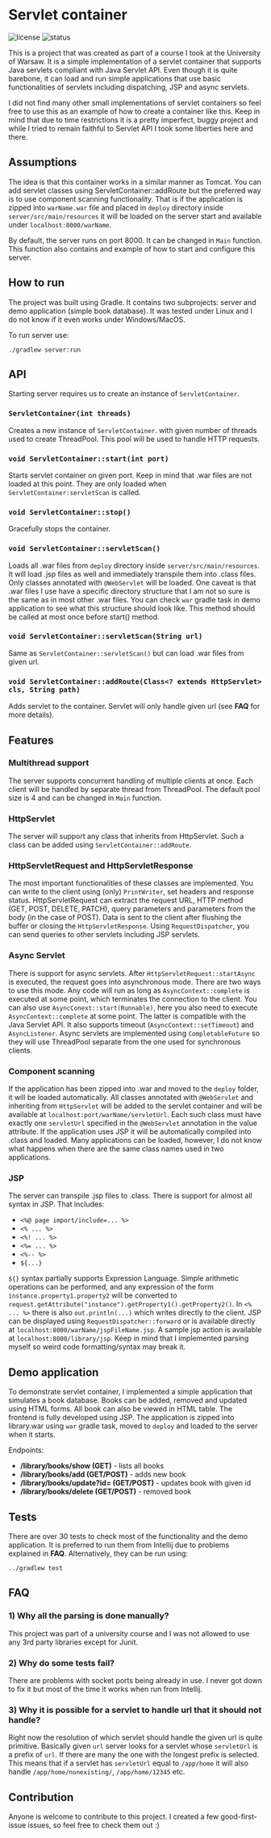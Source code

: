 # Servlet container

![license](https://img.shields.io/github/license/leszkolukasz/servlet-container?colorA=192330&colorB=c70039&style=for-the-badge)
![status](https://img.shields.io/badge/status-finished-green?colorA=192330&colorB=00e600&style=for-the-badge)

This is a project that was created as part of a course I took at the University of Warsaw. It is a simple implementation of a servlet container that supports Java servlets compliant with Java Servlet API. Even though it is quite barebone, it can load and run simple applications that use basic functionalities of servlets including dispatching, JSP and async servlets.

I did not find many other small implementations of servlet containers so feel free to use this as an example of how to create a container like this. Keep in mind that due to time restrictions it is a pretty imperfect, buggy project and while I tried to remain faithful to Servlet API I took some liberties here and there.

## Assumptions

The idea is that this container works in a similar manner as Tomcat. You can add servlet classes using ServletContainer::addRoute but the preferred way is to use component scanning functionality. That is if the application is zipped into `warName.war` file and placed in `deploy` directory inside `server/src/main/resources` it will be loaded on the server start and available under `localhost:8000/warName`.

By default, the server runs on port 8000. It can be changed in `Main` function. This function also contains and example of how to start and configure this server.

## How to run

The project was built using Gradle. It contains two subprojects: server and demo application (simple book database). It was tested under Linux and I do not know if it even works under Windows/MacOS.

To run server use:

```
./gradlew server:run
```

## API

Starting server requires us to create an instance of `ServletContainer`.

### `ServletContainer(int threads)`
Creates a new instance of `ServletContainer`. with given number of threads used to create ThreadPool. This pool will be used to handle HTTP requests.

### `void ServletContainer::start(int port)`

Starts servlet container on given port. Keep in mind that .war files are not loaded at this point. They are only loaded when `ServletContainer:servletScan` is called.

### `void ServletContainer::stop()`

Gracefully stops the container.

### `void ServletContainer::servletScan()`

Loads all .war files from `deploy` directory inside `server/src/main/resources`. It will load .jsp files as well and immediately transpile them into .class files. Only classes annotated with `@WebServlet` will be loaded. One caveat is that .war files I use have a specific directory structure that I am not so sure is the same as in most other .war files. You can check `war` gradle task in demo application to see what this structure should look like. This method should be called at most once before start() method.

### `void ServletContainer::servletScan(String url)`

Same as `ServletContainer::servletScan()` but can load .war files from given url.

### `void ServletContainer::addRoute(Class<? extends HttpServlet> cls, String path)`

Adds servlet to the container. Servlet will only handle given url (see **FAQ** for more details).

## Features

### Multithread support

The server supports concurrent handling of multiple clients at once. Each client will be handled by separate thread from ThreadPool. The default pool size is 4 and can be changed in `Main` function.

### HttpServlet

The server will support any class that inherits from HttpServlet. Such a class can be added using `ServletContainer::addRoute`.

### HttpServletRequest and HttpServletResponse

The most important functionalities of these classes are implemented. You can write to the client using (only) `PrintWriter`, set headers and response status. HttpServletRequest can extract the request URL, HTTP method (GET, POST, DELETE, PATCH), query parameters and parameters from the body (in the case of POST). Data is sent to the client after flushing the buffer or closing the `HttpServletResponse`. Using `RequestDispatcher`, you can send queries to other servlets including JSP servlets.

### Async Servlet

There is support for async servlets. After `HttpServletRequest::startAsync` is executed, the request goes into asynchronous mode. There are two ways to use this mode. Any code will run as long as `AsyncContext::complete` is executed at some point, which terminates the connection to the client. You can also use `AsyncConext::start(Runnable)`, here you also need to execute `AsyncContext::complete` at some point. The latter is compatible with the Java Servlet API. It also supports timeout (`AsyncContext::setTimeout`) and `AsyncListener`. Async servlets are implemented using `CompletableFuture` so they will use ThreadPool separate from the one used for synchronous clients.

### Component scanning

If the application has been zipped into .war and moved to the `deploy` folder, it will be loaded automatically. All classes annotated with `@WebServlet` and inheriting from `HttpServlet` will be added to the servlet container and will be available at `localhost:port/warName/servletUrl`. Each such class must have exactly one `servletUrl` specified in the `@WebServlet` annotation in the value attribute. If the application uses JSP it will be automatically compiled into .class and loaded. Many applications can be loaded, however, I do not know what happens when there are the same class names used in two applications.

### JSP

The server can transpile .jsp files to .class. There is support for almost all syntax in JSP. That includes:

- `<%@ page import/include=... %>`
- `<% ... %>`
- `<%! ... %>`
- `<%= ... %>`
- `<%-- %>`
- `${...}`

`${}` syntax partially supports Expression Language. Simple arithmetic operations can be performed, and any expression of the form `instance.property1.property2` will be converted to `request.getAttribute("instance").getProperty1().getProperty2()`. In `<% ... %>` there is also `out.println(...)` which writes directly to the client. JSP can be displayed using `RequestDispatcher::forward` or is available directly at `localhost:8000/warName/jspFileName.jsp`. A sample jsp action is available at `localhost:8000/library/jsp`. Keep in mind that I implemented parsing myself so weird code formatting/syntax may break it.

## Demo application

To demonstrate servlet container, I implemented a simple application that simulates a book database. Books can be added, removed and updated using HTML forms. All book can also be viewed in HTML table. The frontend is fully developed using JSP. The application is zipped into library.war using `war` gradle task, moved to `deploy` and loaded to the server when it starts.

Endpoints:

- **/library/books/show (GET)** - lists all books
- **/library/books/add (GET/POST)** - adds new book
- **/library/books/update?id= (GET/POST)** - updates book with given id
- **/library/books/delete (GET/POST)** - removed book

## Tests

There are over 30 tests to check most of the functionality and the demo application. It is preferred to run them from Intellij due to problems explained in **FAQ**. Alternatively, they can be run using:
```
../gradlew test
```

## FAQ

### 1) Why all the parsing is done manually?
   
This project was part of a university course and I was not allowed to use any 3rd party libraries except for Junit.

### 2) Why do some tests fail?

There are problems with socket ports being already in use. I never got down to fix it but most of the time it works when run from Intellij.

### 3) Why it is possible for a servlet to handle url that it should not handle?

Right now the resolution of which servlet should handle the given url is quite primitive. Basically given `url` server looks for a servlet whose `servletUrl` is a prefix of `url`. If there are many the one with the longest prefix is selected. This means that if a servlet has `servletUrl` equal to `/app/home` it will also handle `/app/home/nonexisting/`, `/app/home/12345` etc.

## Contribution

Anyone is welcome to contribute to this project. I created a few good-first-issue issues, so feel free to check them out :)
